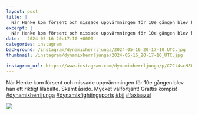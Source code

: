 ```yaml
---
layout: post
title: |
  När Henke kom försent och missade uppvärmningen för 10e gången blev han ett riktigt lilabälte
excerpt: |
  När Henke kom försent och missade uppvärmningen för 10e gången blev han ett riktigt lilabälte. Skämt åsido. Mycket välförtjänt! Grattis kompis!    
date:   2024-05-16 20:17:10 +0000
categories: instagram
background: /instagram/dynamixherrljunga/2024-05-16_20-17-10_UTC.jpg
thumbnail: /instagram/dynamixherrljunga/2024-05-16_20-17-10_UTC.jpg

instagram_url: https://www.instagram.com/dynamixherrljunga/p/C7Ct4scN8WT
---
```

När Henke kom försent och missade uppvärmningen för 10e gången blev han ett riktigt lilabälte. Skämt åsido. Mycket välförtjänt! Grattis kompis! [#dynamixherrljunga](https://www.instagram.com/explore/tags/dynamixherrljunga/) [#dynamixfightingsports](https://www.instagram.com/explore/tags/dynamixfightingsports/) [#bjj](https://www.instagram.com/explore/tags/bjj/) [#faxiaazul](https://www.instagram.com/explore/tags/faxiaazul/)



<img src='/www-dynamix-herrljunga/instagram/dynamixherrljunga/2024-05-16_20-17-10_UTC.jpg' class='img-fluid' />

